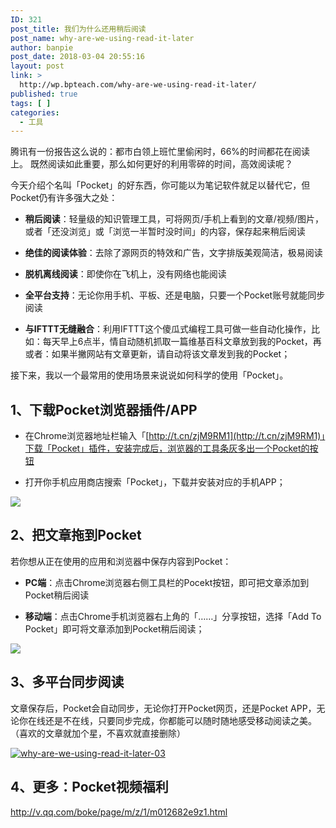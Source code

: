 ```yaml
---
ID: 321
post_title: 我们为什么还用稍后阅读
post_name: why-are-we-using-read-it-later
author: banpie
post_date: 2018-03-04 20:55:16
layout: post
link: >
  http://wp.bpteach.com/why-are-we-using-read-it-later/
published: true
tags: [ ]
categories:
  - 工具
---
```

腾讯有一份报告这么说的：都市白领上班忙里偷闲时，66%的时间都花在阅读上。 既然阅读如此重要，那么如何更好的利用零碎的时间，高效阅读呢？

今天介绍个名叫「Pocket」的好东西，你可能以为笔记软件就足以替代它，但Pocket仍有许多强大之处：

*   **稍后阅读**：轻量级的知识管理工具，可将网页/手机上看到的文章/视频/图片，或者「还没浏览」或「浏览一半暂时没时间」的内容，保存起来稍后阅读

*   **绝佳的阅读体验**：去除了源网页的特效和广告，文字排版美观简洁，极易阅读

*   **脱机离线阅读**：即使你在飞机上，没有网络也能阅读 

*   **全平台支持**：无论你用手机、平板、还是电脑，只要一个Pocket账号就能同步阅读

*   **与IFTTT无缝融合**：利用IFTTT这个傻瓜式编程工具可做一些自动化操作，比如：每天早上6点半，情自动随机抓取一篇维基百科文章放到我的Pocket，再或者：如果半撇网站有文章更新，请自动将该文章发到我的Pocket；

接下来，我以一个最常用的使用场景来说说如何科学的使用「Pocket」。

## 1、下载Pocket浏览器插件/APP

*   在Chrome浏览器地址栏输入「[http://t.cn/zjM9RM1](http://t.cn/zjM9RM1)」下载「Pocket」插件，安装完成后，浏览器的工具条灰多出一个Pocket的按钮 

*   打开你手机应用商店搜索「Pocket」，下载并安装对应的手机APP；

![](http://mmbiz.qpic.cn/mmbiz/z3T1vlHdIX91x4u99JDqQuLicSjurUJRM6uDMTWIow0b9d6rRdibVTDHg05T0oRRCFiaMom90UTrgpF9yn7TZNDQA/0)

## 2、把文章拖到Pocket

若你想从正在使用的应用和浏览器中保存内容到Pocket：

*   **PC端**：点击Chrome浏览器右侧工具栏的Pocekt按钮，即可把文章添加到Pocket稍后阅读

*   **移动端**：点击Chrome手机浏览器右上角的「……」分享按钮，选择「Add To Pocket」即可将文章添加到Pocket稍后阅读；

![](./_image/pocket-1.jpg)

## 3、多平台同步阅读

文章保存后，Pocket会自动同步，无论你打开Pocket网页，还是Pocket APP，无论你在线还是不在线，只要同步完成，你都能可以随时随地感受移动阅读之美。（喜欢的文章就加个星，不喜欢就直接删除）

[![why-are-we-using-read-it-later-03](http://7arnhx.com1.z0.glb.clouddn.com/wp-content/uploads/2014/02/why-are-we-using-read-it-later-03.jpg)](http://7arnhx.com1.z0.glb.clouddn.com/wp-content/uploads/2014/02/why-are-we-using-read-it-later-03.jpg)

## 4、更多：Pocket视频福利

http://v.qq.com/boke/page/m/z/1/m012682e9z1.html